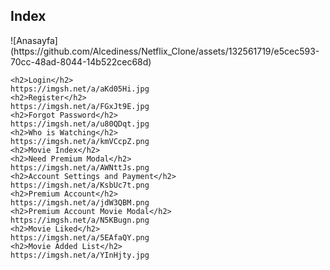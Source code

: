 
<h2>Index</h2>
![Anasayfa](https://github.com/Alcediness/Netflix_Clone/assets/132561719/e5cec593-70cc-48ad-8044-14b522cec68d)

    <h2>Login</h2>
    https://imgsh.net/a/aKd05Hi.jpg
    <h2>Register</h2>
    https://imgsh.net/a/FGxJt9E.jpg
    <h2>Forgot Password</h2>
    https://imgsh.net/a/u80QDqt.jpg
    <h2>Who is Watching</h2>
    https://imgsh.net/a/kmVCcpZ.png
    <h2>Movie Index</h2>
    <h2>Need Premium Modal</h2>
    https://imgsh.net/a/AWNttJs.png
    <h2>Account Settings and Payment</h2>
    https://imgsh.net/a/KsbUc7t.png
    <h2>Premium Account</h2>
    https://imgsh.net/a/jdW3QBM.png
    <h2>Premium Account Movie Modal</h2>
    https://imgsh.net/a/N5KBugn.png
    <h2>Movie Liked</h2>
    https://imgsh.net/a/5EAfaQY.png
    <h2>Movie Added List</h2>
    https://imgsh.net/a/YInHjty.jpg
